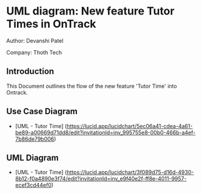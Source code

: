 # UML diagram: New feature Tutor Times in OnTrack

Author: Devanshi Patel

Company: Thoth Tech

## Introduction

This Document outlines the flow of the new feature 'Tutor Time' into Ontrack.

## Use Case Diagram

- [UML - Tutor Time]
  (<https://lucid.app/lucidchart/5ec06a41-cdea-4a61-be89-a00669d71dd8/edit?invitationId=inv_995755e8-00b0-466b-a4ef-7b86de79b006>)

## UML Diagram

- [UML - Tutor Time]
  (<https://lucid.app/lucidchart/3f089d75-d16d-4930-8b12-f0a4890e3f74/edit?invitationId=inv_e9f40e2f-ff8e-4011-9957-ecef3cd44ef0>)

